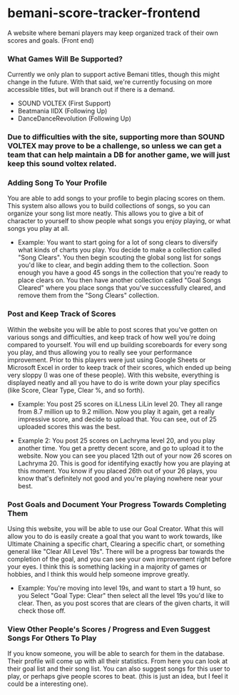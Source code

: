# bemani-score-tracker-frontend
A website where bemani players may keep organized track of their own scores and goals. (Front end)

### What Games Will Be Supported? 
Currently we only plan to support active Bemani titles, though this might change in the future. With that said, we're currently focusing on more accessible titles, but will branch out if there is a demand.

  - SOUND VOLTEX (First Support)
  - Beatmania IIDX (Following Up)
  - DanceDanceRevolution (Following Up)
  
  ### Due to difficulties with the site, supporting more than SOUND VOLTEX may prove to be a challenge, so unless we can get a team that can help maintain a DB for another game, we will just keep this sound voltex related.
  
### Adding Song To Your Profile
You are able to add songs to your profile to begin placing scores on them. This system also allows you to build collections of songs, so you can organize your song list more neatly. This allows you to give a bit of character to yourself to show people what songs you enjoy playing, or what songs you play at all.

- Example: You want to start going for a lot of song clears to diversify what kinds of charts you play. You decide to make a collection called "Song Clears". You then begin scouting the global song list for songs you'd like to clear, and begin adding them to the collection. Soon enough you have a good 45 songs in the collection that you're ready to place clears on. You then have another collection called "Goal Songs Cleared" where you place songs that you've successfully cleared, and remove them from the "Song Clears" collection.

### Post and Keep Track of Scores
Within the website you will be able to post scores that you've gotten on various songs and difficulties, and keep track of how well you're doing compared to yourself. You will end up building scoreboards for every song you play, and thus allowing you to really see your performance improvement. Prior to this players were just using Google Sheets or Microsoft Excel in order to keep track of their scores, which ended up being very sloppy (I was one of these people). With this website, everything is displayed neatly and all you have to do is write down your play specifics (like Score, Clear Type, Clear %, and so forth).

- Example: You post 25 scores on iLLness LiLin level 20. They all range from 8.7 million up to 9.2 million. Now you play it again, get a really impressive score, and decide to upload that. You can see, out of 25 uploaded scores this was the best. 

- Example 2: You post 25 scores on Lachryma level 20, and you play another time. You get a pretty decent score, and go to upload it to the website. Now you can see you placed 12th out of your now 26 scores on Lachryma 20. This is good for identifying exactly how you are playing at this moment. You know if you placed 26th out of your 26 plays, you know that's definitely not good and you're playing nowhere near your best.

### Post Goals and Document Your Progress Towards Completing Them
Using this website, you will be able to use our Goal Creator. What this will allow you to do is easily create a goal that you want to work towards, like Ultimate Chaining a specific chart, Clearing a specific chart, or something general like "Clear All Level 19s". There will be a progress bar towards the completion of the goal, and you can see your own improvement right before your eyes. I think this is something lacking in a majority of games or hobbies, and I think this would help someone improve greatly.

- Example: You're moving into level 19s, and want to start a 19 hunt, so you Select "Goal Type: Clear" then select all the level 19s you'd like to clear. Then, as you post scores that are clears of the given charts, it will check those off.

### View Other People's Scores / Progress and Even Suggest Songs For Others To Play
If you know someone, you will be able to search for them in the database. Their profile will come up with all their statistics. From here you can look at their goal list and their song list. You can also suggest songs for this user to play, or perhaps give people scores to beat. (this is just an idea, but I feel it could be a interesting one). 
